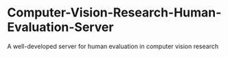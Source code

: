 # Computer-Vision-Research-Human-Evaluation-Server
A well-developed server for human evaluation in computer vision research
